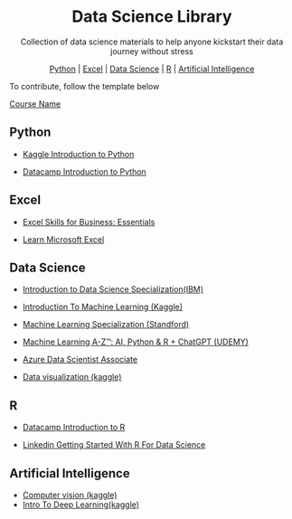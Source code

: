 <h1 align="center">
    Data Science Library 
  </a>
</h1>
<p align="center">Collection of data science materials to help anyone kickstart their data journey without stress</p>

<p align="center">
  <a href="#python">Python</a> | <a href="#excel">Excel</a> | <a href="#data-science">Data Science</a> | <a href="#R">R</a> | <a href="#ai">Artificial Intelligence</a>
</p>

To contribute, follow the template below

[Course Name](course_url)

## <a name="python"> </a>Python

- [Kaggle Introduction to Python](https://www.kaggle.com/learn/python)

- [Datacamp Introduction to Python](https://app.datacamp.com/learn/courses/intro-to-python-for-data-science)


## <a name="excel"> </a>Excel

- [Excel Skills for Business: Essentials](https://www.coursera.org/learn/excel-essentials)

- [Learn Microsoft Excel](https://www.coursera.org/learn/excel-essentials)

## <a name="data-science"> </a>Data Science

- [Introduction to Data Science Specialization(IBM)](https://www.coursera.org/specializations/introduction-data-science)
- [Introduction To Machine Learning (Kaggle)](https://www.kaggle.com/learn/intro-to-machine-learning)
  
- [Machine Learning Specialization (Standford)](https://www.coursera.org/specializations/machine-learning-introduction)
- [Machine Learning A-Z™: AI, Python & R + ChatGPT (UDEMY)](https://www.udemy.com/course/machinelearning/)

- [Azure Data Scientist Associate](https://learn.microsoft.com/en-us/credentials/certifications/azure-data-scientist/)
- [Data visualization (kaggle)](https://www.kaggle.com/learn/data-visualization)

## <a name="R"> </a>R

- [Datacamp Introduction to R](https://app.datacamp.com/learn/courses/free-introduction-to-r)

- [Linkedin Getting Started With R For Data Science](https://www.linkedin.com/learning/paths/getting-started-with-r-for-data-science)

## <a name="ai"> </a>Artificial Intelligence
- [Computer vision (kaggle)](https://www.kaggle.com/learn/computer-vision)
- [Intro To Deep Learning(kaggle)](https://www.kaggle.com/learn/intro-to-deep-learning)


